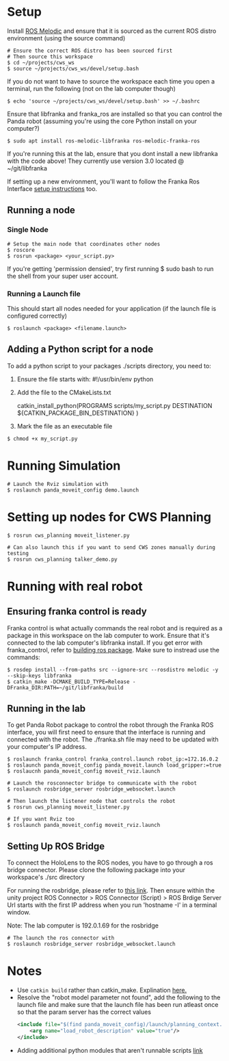 # Setup
Install [ROS Melodic](http://wiki.ros.org/melodic/Installation/Ubuntu) and ensure that it is sourced as the current ROS distro environment (using the source command)

``` shell
# Ensure the correct ROS distro has been sourced first
# Then source this workspace
$ cd ~/projects/cws_ws
$ source ~/projects/cws_ws/devel/setup.bash
```
If you do not want to have to source the workspace each time you open a terminal, run the following (not on the lab computer though)
``` shell
$ echo 'source ~/projects/cws_ws/devel/setup.bash' >> ~/.bashrc
```
Ensure that libfranka and franka_ros are installed so that you can control the Panda robot (assuming you're using the core Python install on your computer?)
``` shell
$ sudo apt install ros-melodic-libfranka ros-melodic-franka-ros
```
If you're running this at the lab, ensure that you dont install a new libfranka with the code above! They currently use version 3.0 located @ ~/git/libfranka 

If setting up a new environment, you'll want to follow the Franka Ros Interface [setup instructions](https://www.saifsidhik.page/franka_ros_interface/instructions.html#installation) too. 

## Running a node
### Single Node
``` shell
# Setup the main node that coordinates other nodes
$ roscore
$ rosrun <package> <your_script.py>  
```
If you're getting 'permission densied', try first running $ sudo bash to run the shell from your super user account. 

### Running a Launch file
This should start all nodes needed for your application (if the launch file is configured correctly)
``` shell
$ roslaunch <package> <filename.launch>
```
## Adding a Python script for a node
To add a python script to your packages ./scripts directory, you need to:
1. Ensure the file starts with: #!/usr/bin/env python
2. Add the file to the CMakeLists.txt 

    catkin_install_python(PROGRAMS scripts/my_script.py
    DESTINATION ${CATKIN_PACKAGE_BIN_DESTINATION}
    )

3. Mark the file as an executable file
``` shell
$ chmod +x my_script.py
```

# Running Simulation
``` shell 
# Launch the Rviz simulation with 
$ roslaunch panda_moveit_config demo.launch
```

# Setting up nodes for CWS Planning
``` shell
$ rosrun cws_planning moveit_listener.py

# Can also launch this if you want to send CWS zones manually during testing 
$ rosrun cws_planning talker_demo.py
```

# Running with real robot
## Ensuring franka control is ready 
Franka control is what actually commands the real robot and is required as a package in this workspace on the lab computer to work. Ensure that it's connected to the lab computer's libfranka install. If you get error with franka_control, refer to [building ros package](/home/morgan/projects/ros_cws_planner/src/cws_planning/cws_nodes.launch). Make sure to instread use the commands:


``` shell
$ rosdep install --from-paths src --ignore-src --rosdistro melodic -y --skip-keys libfranka
$ catkin_make -DCMAKE_BUILD_TYPE=Release -DFranka_DIR:PATH=~/git/libfranka/build
```

## Running in the lab
To get Panda Robot package to control the robot through the Franka ROS interface, you will first need to ensure that the interface is running and connected with the robot. The ./franka.sh file may need to be updated with your computer's IP address.

``` shell
$ roslaunch franka_control franka_control.launch robot_ip:=172.16.0.2
$ roslaunch panda_moveit_config panda_moveit.launch load_gripper:=true
$ roslaucnh panda_moveit_config moveit_rviz.launch

# Launch the rosconnector bridge to communicate with the robot
$ roslaunch rosbridge_server rosbridge_websocket.launch

# Then launch the listener node that controls the robot
$ rosrun cws_planning moveit_listener.py

# If you want Rviz too
$ roslaunch panda_moveit_config moveit_rviz.launch
```

## Setting Up ROS Bridge
To connect the HoloLens to the ROS nodes, you have to go through a ros bridge connector. Please clone the following package into your workspace's ./src directory 

For running the rosbridge, please refer to [this link](http://wiki.ros.org/rosbridge_suite/Tutorials/RunningRosbridge). Then ensure within the unity project ROS Connector > ROS Connector (Script) > ROS Brdige Server Url starts with the first IP address when you run 'hostname -I' in a terminal window. 

Note: The lab computer is 192.0.1.69 for the rosbridge

``` shell
# The launch the ros connector with 
$ roslaunch rosbridge_server rosbridge_websocket.launch
```

# Notes
- Use `catkin build` rather than catkin_make. Explination [here.](https://answers.ros.org/question/320613/catkin_make-vs-catkin_make_isolated-which-is-preferred/)
- Resolve the "robot model parameter not found", add the following to the launch file and make sure that the launch file has been run atleast once so that the param server has the correct values
    ``` xml
    <include file="$(find panda_moveit_config)/launch/planning_context.launch">
        <arg name="load_robot_description" value="true"/>
    </include>
    ```
- Adding additional python modules that aren't runnable scripts [link](https://roboticsbackend.com/ros-import-python-module-from-another-package/)
    

